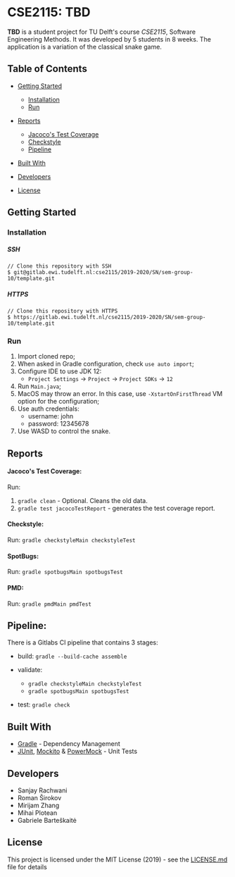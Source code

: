 # CSE2115: TBD

**TBD** is a student project for TU Delft's course *CSE2115*, Software Engineering Methods. It was developed by 5 students in 8 weeks. The application is a variation of the classical snake game.

## Table of Contents

- [Getting Started](#getting-started)
  - [Installation](#installation)
  - [Run](#run)

- [Reports](#reports)
  - [Jacoco's Test Coverage](#jacocos-test-coverage)
  - [Checkstyle](#checkstyle)
  - [Pipeline](#pipeline)

- [Built With](#built-with)

- [Developers](#developers)

- [License](#license)

## Getting Started

### Installation

##### SSH

```
// Clone this repository with SSH
$ git@gitlab.ewi.tudelft.nl:cse2115/2019-2020/SN/sem-group-10/template.git
```

##### HTTPS

```
// Clone this repository with HTTPS
$ https://gitlab.ewi.tudelft.nl/cse2115/2019-2020/SN/sem-group-10/template.git
```

### Run

1) Import cloned repo;
2) When asked in Gradle configuration, check `use auto import`;
3) Configure IDE to use JDK 12:
    - `Project Settings` -> `Project` -> `Project SDKs` -> `12`
4) Run `Main.java`;
5) MacOS may throw an error. In this case, use `-XstartOnFirstThread` VM option for the configuration;
6) Use auth credentials:
    - username: john
    - password: 12345678
7) Use WASD to control the snake.

## Reports

#### Jacoco's Test Coverage:  
Run:
1) `gradle clean` - Optional. Cleans the old data.
2) `gradle test jacocoTestReport` - generates the test coverage report.

#### Checkstyle:  
Run: `gradle checkstyleMain checkstyleTest`

#### SpotBugs:
Run: `gradle spotbugsMain spotbugsTest`

#### PMD:
Run: `gradle pmdMain pmdTest`


## Pipeline:

There is a Gitlabs CI pipeline that contains 3 stages:

- build: `gradle --build-cache assemble`
      
    
- validate:
    - `gradle checkstyleMain checkstyleTest`
    - `gradle spotbugsMain spotbugsTest`
            
- test: `gradle check`


## Built With
- [Gradle](http://gradle.org) - Dependency Management
- [JUnit](https://junit.org/junit5/), [Mockito](https://site.mockito.org) & [PowerMock](https://github.com/powermock/powermock/wiki) - Unit Tests

## Developers

* Sanjay Rachwani
* Roman Širokov
* Mirijam Zhang
* Mihai Plotean
* Gabriele Barteškaitė


## License

This project is licensed under the MIT License (2019) - see the [LICENSE.md](LICENSE.md) file for details
